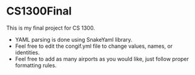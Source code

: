 # CS1300Final
This is my final project for CS 1300.

* YAML parsing is done using SnakeYaml library.
* Feel free to edit the congif.yml file to change values, names, or identities.
* Feel free to add as many airports as you would like, just follow proper formatting rules.